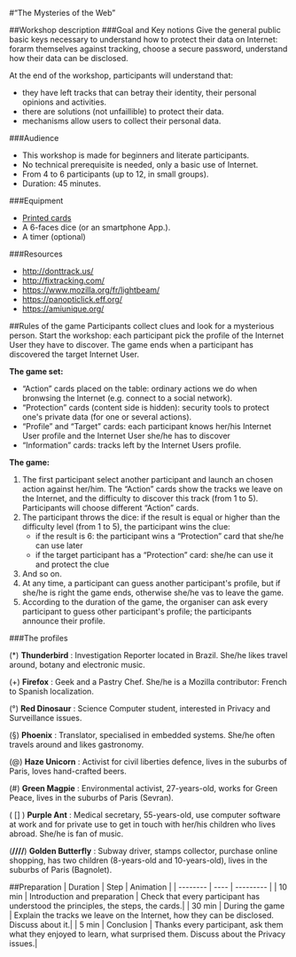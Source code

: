 #“The Mysteries of the Web”

##Workshop description
###Goal and Key notions
Give the general public basic keys necessary to understand how to protect their data on Internet: forarm themselves against tracking, choose a secure password, understand how their data can be disclosed.

At the end of the workshop, participants will understand that:

* they have left tracks that can betray their identity, their personal opinions and activities.
* there are solutions (not unfaillible) to protect their data.
* mechanisms allow users to collect their personal data.

###Audience
* This workshop is made for beginners and literate participants.
* No technical prerequisite is needed, only a basic use of Internet.
* From 4 to 6 participants (up to 12, in small groups).
* Duration: 45 minutes.

###Equipment

* [Printed cards](../Ressource/Cartes%20myst%c3%a8res%20du%20web%204.odg)
* A 6-faces dice (or an smartphone App.).
* A timer (optional)

###Resources

* http://donttrack.us/
* http://fixtracking.com/
* https://www.mozilla.org/fr/lightbeam/
* https://panopticlick.eff.org/
* https://amiunique.org/

##Rules of the game
Participants collect clues and look for a mysterious person.
Start the workshop: each participant pick the profile of the Internet User they have to discover.
The game ends when a participant has discovered the target Internet User.

__The game set:__

* “Action” cards placed on the table: ordinary actions we do when bronwsing the Internet (e.g. connect to a social network).
* “Protection” cards (content side is hidden): security tools to protect one's private data (for one or several actions).
* “Profile” and “Target” cards: each participant knows her/his Internet User profile and the Internet User she/he has to discover
* “Information” cards: tracks left by the Internet Users profile.

__The game:__

1. The first participant select another participant and launch an chosen action against her/him. The “Action” cards show the tracks we leave on the Internet, and the difficulty to discover this track (from 1 to 5). Participants will choose different “Action” cards.
2. The participant throws the dice: if the result is equal or higher than the difficulty level (from 1 to 5), the participant wins the clue:
    * if the result is 6: the participant wins a “Protection” card that she/he can use later
    * if the target participant has a “Protection” card: she/he can use it and protect the clue
3. And so on.
4. At any time, a participant can guess another participant's profile, but if she/he is right the game ends, otherwise she/he vas to leave the game.
5. According to the duration of the game, the organiser can ask every participant to guess other participant's profile; the participants announce their profile.

###The profiles

(*) __Thunderbird__ : Investigation Reporter located in Brazil. She/he likes travel around, botany and electronic music.

(+) __Firefox__ : Geek and a Pastry Chef. She/he is a Mozilla contributor: French to Spanish localization.

(°) __Red Dinosaur__ : Science Computer student, interested in Privacy and Surveillance issues.

(§) __Phoenix__ :  Translator, specialised in embedded systems. She/he often travels around and likes gastronomy.

(@) __Haze Unicorn__ : Activist for civil liberties defence, lives in the suburbs of Paris, loves hand-crafted beers.

(#) __Green Magpie__ : Environmental activist, 27-years-old, works for Green Peace, lives in the suburbs of Paris (Sevran).

( [] ) __Purple Ant__ : Medical secretary, 55-years-old, use computer software at work and for private use to get in touch with her/his children who lives abroad. She/he is fan of music.

(__\/\/\/\/__) __Golden Butterfly__ : Subway driver, stamps collector, purchase online shopping, has two children (8-years-old and 10-years-old), lives in the suburbs of Paris (Bagnolet).

##Preparation
| Duration | Step | Animation |
| -------- | ---- | --------- |
| 10 min | Introduction and preparation | Check that every participant has understood the principles, the steps, the cards.|
| 30 min | During the game | Explain the tracks we leave on the Internet, how they can be disclosed. Discuss about it.|
| 5 min | Conclusion | Thanks every participant, ask them what they enjoyed to learn, what surprised them. Discuss about the Privacy issues.|
